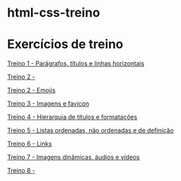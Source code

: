 # html-css-treino

<h1>Exercícios de treino</h1>

<a href="">Treino 1 - Parágrafos, títulos e linhas horizontais</a>

<a href="#">Treino 2 - </a>

<a href="#">Treino 2 - Emojis</a>

<a href="#">Treino 3 - Imagens e favicon</a>

<a href="#">Treino 4 - Hierarquia de títulos e formatações</a>

<a href="#">Treino 5 - Listas ordenadas, não ordenadas e de definição</a>

<a href="#">Treino 6 - Links</a>

<a href="#">Treino 7 - Imagens dinâmicas, áudios e vídeos</a>

<a href="#">Treino 8 - </a>


 
